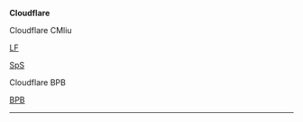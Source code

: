 **Cloudflare**

Cloudflare CMliu

[LF](https://snowy-dew-50ba.latefirefly.workers.dev/0f48c62b-7e0d-43ee-9c15-8a5b8f77b82d)

[SpS](https://light.zidekuls.my-place.us/bitter-sound-ddb4.a3-valanides.workers.dev/5df20d0b-6f3e-47ed-930b-dc852f2833e8)

Cloudflare BPB

[BPB](https://20k6z6i2u7mx5-i6zq16xukavvlm-4yl.aliairlord.workers.dev/panel)
****
